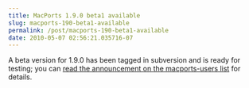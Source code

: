 ```yaml
---
title: MacPorts 1.9.0 beta1 available
slug: macports-190-beta1-available
permalink: /post/macports-190-beta1-available
date: 2010-05-07 02:56:21.035716-07
---
```


A beta version for 1.9.0 has been tagged in subversion and is ready for testing; you can [read the announcement on the macports-users list](https://lists.macosforge.org/pipermail/macports-users/2010-May/020054.html) for details.
